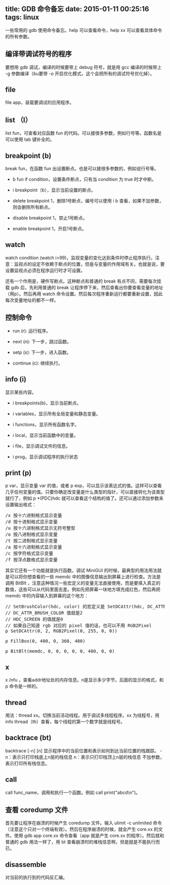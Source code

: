 ﻿title: GDB 命令备忘
date: 2015-01-11 00:25:16
tags: linux
---

一些常用的 gdb 使用命令备忘。help 可以查看命令，help xx 可以查看具体命令的所有参数。

## 编译带调试符号的程序
要想用 gdb 调试，编译的时候要带上 debug 符号，就是用 gcc 编译的时候带上 -g 参数编译（bu要带 -o 开启优化模式，这个会把所有的调试符号优化掉）。

## file 
file app，装载要调试的应用程序。

## list （l）
list fun，可查看对应函数 fun 的代码。可以接很多参数，例如行号等。函数名是可以使用 tab 键补全的。

## breakpoint (b)
break fun，在函数 fun 出设置断点。也是可以接很多参数的，例如说行号等。

* b fun if condition，设置条件断点，只有当 condition 为 true 时才中断。

* i breakpoint（b），显示当前设置的断点。

* delete breakpoint 1，删除1号断点，编号可以使用 i b 查看，如果不加参数，则会删除所有断点。

* disable breakpoint 1，禁止1号断点。

* enable breakpoint 1，开启1号断点。

## watch
watch condition (watch i>99)，监视变量的变化达到条件时停止程序执行。注意：监视点的设定不依赖于断点的位置，但是与变量的作用域有关。也就是说，要设置监视点必须在程序运行时才可设置。

还有一个作用是，硬件写断点。这种断点和普通的 break 有点不同，需要每次挂载 gdb 后，先利用普通的 break 让程序停下来，然后查看出你要查看变量的地址（用p）。然后再用 watch 命令设置。然后每次程序重新运行都要重新设置，因此每次变量地址的都不一样。

## 控制命令
* run (r): 运行程序。

* next (n): 下一步，跳过函数。

* setp (s): 下一步，进入函数。

* continue (c): 继续执行。

## info (i)
显示某些内容。

* i breakpoints(b)，显示当前断点。

* i variables，显示所有全局变量和静态变量。

* i functions，显示所有函数名字。

* i local，显示当前函数中的变量。

* i file，显示调试文件的信息。

* i prog，显示调试程序的执行状态

## print (p)
p var，显示变量 var 的值，或者 p exp，可以显示该表达式的值。这样可以查看几乎任何变量的值。只要你确定改变量是什么类型的指针，可以直接转化为该类型就行了，例如 p *(PDC)hdc 就可以查看这个结构的值了。还可以通过添加参数来设置输出格式：

<pre>
/x 按十六进制格式显示变量
/d 按十进制格式显示变量
/u 按十六进制格式显示无符号整型
/o 按八进制格式显示变量
/t 按二进制格式显示变量
/a 按十六进制格式显示变量
/c 按字符格式显示变量
/f 按浮点数格式显示变量
</pre>

其实它还有一个功能就是执行函数。调试 MiniGUI 的时候，最典型的用法用法就是可以将你想查看的一些 memdc 中的图像信息输出到屏幕上进行检查。方法是调用 BitBlt ，注意这种情况一些宏定义的变量无法直接使用，而是要填入真正的数值，这些可以从代码里面去差。例如先把屏幕一块地方填充成红色，然后再把 memdc 中的内容输入到屏幕的这个地方：

<pre config="brush:bash;toolbar:false;">
// SetBrushColor(hdc, color) 的宏定义是 SetDCAttr(hdc, DC_ATTR_BRUSH_COLOR, color)
// DC_ATTR_BRUSH_COLOR 值就是2
// HDC_SCREEN 的值就是0
// 如果自己知道 rgb 对应的 pixel 值的话，也可以不用 RGB2Pixel
p SetDCAttr(0, 2, RGB2Pixel(0, 255, 0, 0))

p FillBox(0, 400, 0, 360, 480)
 
p BitBlt(memdc, 0, 0, 0, 0, 0, 400, 0, 0)
</pre>

## x 
x /nfu <addr>，查看addr地址处的内存信息。n是显示多少字节，后面的显示的格式，和 p 命令是一样的。

## thread 
用法：thread xx。切换当前活动线程。用于调试多线程程序。xx 为线程号，用 info thread（th）查看，每个线程的第一个数字就是线程号。 

## backtrace (bt)
backtrace [-n] [n] 显示程序中的当前位置和表示如何到达当前位置的栈跟踪。
-n：表示只打印栈底上n层的栈信息
 n：表示只打印栈顶上n层的栈信息
不加参数，表示打印所有栈信息。

## call 
call func_name，调用和执行一个函数。例如 call print("abcd\n")。

## 查看 coredump 文件
首先要让程序在崩溃的时候产生 coredump 文件。输入 ulimit -c unlimited 命令（注意这个只对一个终端有效）。然后在程序崩溃的时候，就会产生 core.xx 的文件。使用 gdb app core.xx 命令查看（app 就是产生 core.xx 的程序）。然后就和普通的 gdb 用法一样了，用 bt 查看崩溃时的堆栈信息啊，但是就是不能执行而已。

## disassemble
对当前的执行到的代码反汇编。